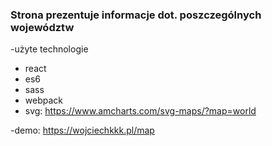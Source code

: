 ### Strona prezentuje informacje dot. poszczególnych województw
-użyte technologie
* react
* es6
* sass
* webpack
* svg: https://www.amcharts.com/svg-maps/?map=world

-demo:
https://wojciechkkk.pl/map
